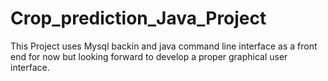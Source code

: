 # Crop_prediction_Java_Project
This Project uses Mysql backin and java command line interface as a front end for now but looking forward to develop a proper graphical user interface.
